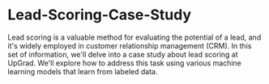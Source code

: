 # Lead-Scoring-Case-Study
Lead scoring is a valuable method for evaluating the potential of a lead, and it's widely employed in customer relationship management (CRM). In this set of information, we'll delve into a case study about lead scoring at UpGrad. We'll explore how to address this task using various machine learning models that learn from labeled data.
